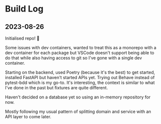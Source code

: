 # Build Log

## 2023-08-26

Initialised repo! 🎉

Some issues with dev containers, wanted to treat this as a monorepo with a dev container for
each package but VSCode doesn't support being able to do that while also having access to git
so I've gone with a single dev container.

Starting on the backend, used Poetry (because it's the best) to get started, installed FastAPI
but haven't started APIs yet. Trying out Behave instead of pytest-bdd which is my go-to. It's
interesting, the context is similar to what I've done in the past but fixtures are quite different.

Haven't decided on a database yet so using an in-memory repository for now.

Mostly following my usual pattern of splitting domain and service with an API layer to come later.
